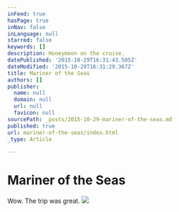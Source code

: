 ```yaml
---
inFeed: true
hasPage: true
inNav: false
inLanguage: null
starred: false
keywords: []
description: Honeymoon on the cruise.
datePublished: '2015-10-29T16:31:43.505Z'
dateModified: '2015-10-29T16:31:29.367Z'
title: Mariner of the Seas
authors: []
publisher:
  name: null
  domain: null
  url: null
  favicon: null
sourcePath: _posts/2015-10-29-mariner-of-the-seas.md
published: true
url: mariner-of-the-seas/index.html
_type: Article

---
```

# Mariner of the Seas

Wow. The trip was great. ![](https://the-grid-user-content.s3-us-west-2.amazonaws.com/076ff6d6-4d3c-412d-b152-4f1ec4f1e376.jpg)